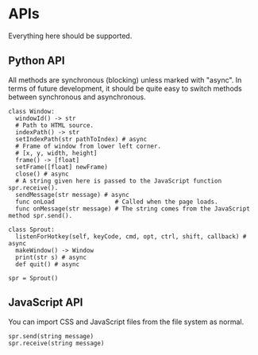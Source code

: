 # APIs
Everything here should be supported.
## Python API
All methods are synchronous (blocking) unless marked with "async". In terms of future development, it should be quite easy to switch methods between synchronous and asynchronous.
```
class Window:
  windowId() -> str
  # Path to HTML source.
  indexPath() -> str
  setIndexPath(str pathToIndex) # async
  # Frame of window from lower left corner.
  # [x, y, width, height]
  frame() -> [float]
  setFrame([float] newFrame)
  close() # async
  # A string given here is passed to the JavaScript function spr.receive().
  sendMessage(str message) # async
  func onLoad                 # Called when the page loads.
  func onMessage(str message) # The string comes from the JavaScript method spr.send().

class Sprout:
  listenForHotkey(self, keyCode, cmd, opt, ctrl, shift, callback) # async
  makeWindow() -> Window
  print(str s) # async
  def quit() # async

spr = Sprout()
```

## JavaScript API
You can import CSS and JavaScript files from the file system as normal.
```
spr.send(string message)
spr.receive(string message)
```
